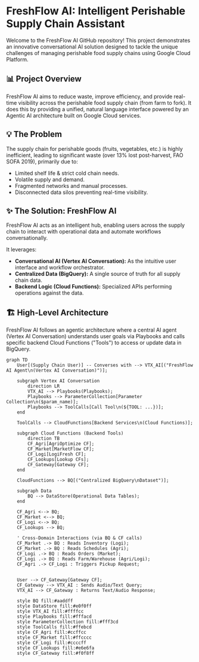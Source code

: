# FreshFlow AI: Intelligent Perishable Supply Chain Assistant

Welcome to the FreshFlow AI GitHub repository! This project demonstrates an innovative conversational AI solution designed to tackle the unique challenges of managing perishable food supply chains using Google Cloud Platform.

## 📊 Project Overview

FreshFlow AI aims to reduce waste, improve efficiency, and provide real-time visibility across the perishable food supply chain (from farm to fork). It does this by providing a unified, natural language interface powered by an Agentic AI architecture built on Google Cloud services.

## 💡 The Problem

The supply chain for perishable goods (fruits, vegetables, etc.) is highly inefficient, leading to significant waste (over 13% lost post-harvest, FAO SOFA 2019), primarily due to:
*   Limited shelf life & strict cold chain needs.
*   Volatile supply and demand.
*   Fragmented networks and manual processes.
*   Disconnected data silos preventing real-time visibility.

## ✨ The Solution: FreshFlow AI

FreshFlow AI acts as an intelligent hub, enabling users across the supply chain to interact with operational data and automate workflows conversationally.

It leverages:
*   **Conversational AI (Vertex AI Conversation):** As the intuitive user interface and workflow orchestrator.
*   **Centralized Data (BigQuery):** A single source of truth for all supply chain data.
*   **Backend Logic (Cloud Functions):** Specialized APIs performing operations against the data.

## 🏗️ High-Level Architecture

FreshFlow AI follows an agentic architecture where a central AI agent (Vertex AI Conversation) understands user goals via Playbooks and calls specific backend Cloud Functions ("Tools") to access or update data in BigQuery.

```mermaid
graph TD
    User[(Supply Chain User)] -- Converses with --> VTX_AI[("FreshFlow AI Agent\n(Vertex AI Conversation)")];

    subgraph Vertex AI Conversation
        direction LR
        VTX_AI --> Playbooks(Playbooks);
        Playbooks --> ParameterCollection[Parameter Collection\n($param_name)];
        Playbooks --> ToolCalls[Call Tool\n(${TOOL: ...})];
    end

    ToolCalls --> CloudFunctions[Backend Services\n(Cloud Functions)];

    subgraph Cloud Functions (Backend Tools)
        direction TB
        CF_Agri[AgriOptimize CF];
        CF_Market[MarketFlow CF];
        CF_Logi[LogiFresh CF];
        CF_Lookups[Lookup CFs];
        CF_Gateway[Gateway CF];
    end

    CloudFunctions --> BQ[("Centralized BigQuery\nDataset")];

    subgraph Data
        BQ --> DataStore(Operational Data Tables);
    end

    CF_Agri <--> BQ;
    CF_Market <--> BQ;
    CF_Logi <--> BQ;
    CF_Lookups --> BQ;

    ' Cross-Domain Interactions (via BQ & CF calls)
    CF_Market .-> BQ : Reads Inventory (Logi);
    CF_Market .-> BQ : Reads Schedules (Agri);
    CF_Logi .-> BQ : Reads Orders (Market);
    CF_Logi .-> BQ : Reads Farm/Warehouse (Agri/Logi);
    CF_Agri .-> CF_Logi : Triggers Pickup Request;


    User --> CF_Gateway[Gateway CF];
    CF_Gateway --> VTX_AI : Sends Audio/Text Query;
    VTX_AI --> CF_Gateway : Returns Text/Audio Response;

    style BQ fill:#aaddff
    style DataStore fill:#e0f0ff
    style VTX_AI fill:#ffffcc
    style Playbooks fill:#fffacd
    style ParameterCollection fill:#fff3cd
    style ToolCalls fill:#ffebcd
    style CF_Agri fill:#ccffcc
    style CF_Market fill:#ffcccc
    style CF_Logi fill:#ccccff
    style CF_Lookups fill:#e6e6fa
    style CF_Gateway fill:#f0f8ff